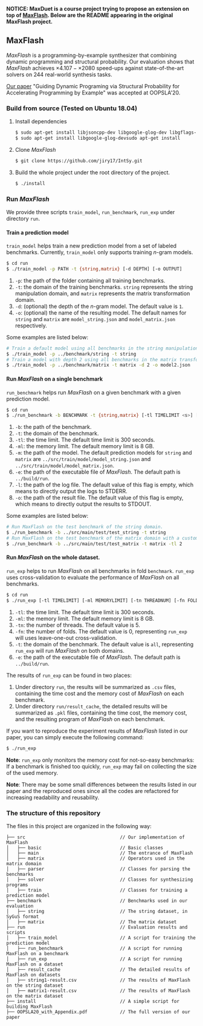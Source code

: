 **NOTICE: MaxDuet is a course project trying to propose an extension on top of [MaxFlash](https://github.com/jiry17/MaxFlash). Below are the README appearing in the original MaxFlash project.**

## MaxFlash

*MaxFlash* is a programming-by-example synthesizer that combining dynamic programming and structural probability. Our evaluation shows that *MaxFlash* achieves $\times 4.107 - \times 2080$ speed-ups against state-of-the-art solvers on $244$ real-world synthesis tasks.

[Our paper](**<https://github.com/jiry17/MaxFlash/blob/master/OOPSLA20_with_Appendix.pdf>**) "Guiding Dynamic Programing via Structural Probability for Accelerating Programming by Example" was accepted at OOPSLA'20.

### Build from source (Tested on Ubuntu 18.04)

1. Install dependencies

   ```bash
   $ sudo apt-get install libjsoncpp-dev libgoogle-glog-dev libgflags-dev cmake python3-pip
   $ sudo apt-get install libgoogle-glog-devsudo apt-get install 
   ```

2. Clone *MaxFlash*

   ```bash
   $ git clone https://github.com/jiry17/IntSy.git
   ```

3. Build the whole project under the root directory of the project.

   ```bash
   $ ./install
   ```

### Run *MaxFlash*

We provide three scripts `train_model`, `run_benchmark`, `run_exp` under directory `run`.

#### Train a prediction model

`train_model` helps train a new prediction model from a set of labeled benchmarks. Currently, `train_model` only supports training $n$-gram models.

```bash
$ cd run
$ ./train_model -p PATH -t {string,matrix} [-d DEPTH] [-o OUTPUT]
```

1. `-p`: the path of the folder containing all training benchmarks.
2. `-t`: the domain of the training benchmarks. `string` represents the string manipulation domain, and `matrix` represents the matrix transformation domain.
3. `-d`: (optional) the depth of the $n$-gram model. The default value is `1`.
4. `-o`: (optional) the name of the resulting model. The default names for `string` and `matrix` are `model_string.json` and `model_matrix.json` respectively.

Some examples are listed below:

````bash
# Train a default model using all benchmarks in the string manipulation domain.
$ ./train_model -p ../benchmark/string -t string
# Train a model with depth 2 using all benchmarks in the matrix transformation domain, and save the model as model2.json
$ ./train_model -p ../benchmark/matrix -t matrix -d 2 -o model2.json
````

#### Run *MaxFlash* on a single benchmark

`run_benchmark` helps run *MaxFlash* on a given benchmark with a given prediction model.

```bash
$ cd run
$ ./run_benchmark -b BENCHMARK -t {string,matrix} [-tl TIMELIMIT <s>] [-ml MEMORYLIMIT <GB>] [-m MODEL] [-e EXE] [-l LOG] [-o OUTPUT]
```

1. `-b`: the path of the benchmark.
2. `-t`: the domain of the benchmark.
3. `-tl`: the time limit. The default time limit is $300$ seconds.
4. `-ml`: the memory limit. The default memory limit is $8$ GB.
5. `-m`: the path of the model. The default prediction models for `string` and `matrix` are `../src/train/model/model_string.json` and `../src/train/model/model_matrix.json`.
6. `-e`: the path of the executable file of *MaxFlash*. The default path is `../build/run`.
7. `-l`: the path of the log file. The default value of this flag is empty, which means to directly output the logs to STDERR.
8. `-o`: the path of the result file. The default value of this flag is empty, which means to directly output the results to STDOUT.

Some examples are listed below:

```bash
# Run MaxFlash on the test benchmark of the string domain.
$ ./run_benchmark -b ../src/main/test/test_string -t string
# Run MaxFlash on the test benchmark of the matrix domain with a customized time limit.
$ ./run_benchmark -b ../src/main/test/test_matrix -t matrix -tl 2
```

#### Run *MaxFlash* on the whole dataset.

`run_exp` helps to run *MaxFlash* on all benchmarks in fold `benchmark`. `run_exp` uses cross-validation to evaluate the performance of *MaxFlash* on all benchmarks. 

```bash
$ cd run
$ ./run_exp [-tl TIMELIMIT] [-ml MEMORYLIMIT] [-tn THREADNUM] [-fn FOLDNUM] [-d DEPTH] [-t {all,string,matrix}] [-e EXE]
```

1. `-tl`: the time limit. The default time limit is $300$ seconds.
2. `-ml`: the memory limit. The default memory limit is $8$ GB.
3. `-tn`: the number of threads. The default value is $5$.   
4. `-fn`: the number of folds. The default value is $0$, representing `run_exp` will uses leave-one-out cross-validation.
5. `-t`: the domain of the benchmark. The default value is `all`, representing `run_exp` will run *MaxFlash* on both domains.
6. `-e`: the path of the executable file of *MaxFlash*. The default path is `../build/run`.

The results of `run_exp` can be found in two places: 

1. Under directory `run`, the results will be summarized as `.csv` files, containing the time cost and the memory cost of *MaxFlash* on each benchmark. 
2. Under directory `run/result_cache`, the detailed results will be summarized as `.pkl` files, containing the time cost, the memory cost, and the resulting program of *MaxFlash* on each benchmark.

If you want to reproduce the experiment results of *MaxFlash* listed in our paper, you can simply execute the following command:

```bash
$ ./run_exp
```

**Note**:  `run_exp` only monitors the memory cost for not-so-easy benchmarks: If a benchmark is finished too quickly, `run_exp` may fail on collecting the size of the used memory.

**Note**: There may be some small differences between the results listed in our paper and the reproduced ones since all the codes are refactored for increasing readability and reusability.

### The structure of this repository

The files in this project are organized in the following way:

```
├── src                                   // Our implementation of MaxFlash
│   ├── basic                             // Basic classes
│   ├── main	                          // The entrance of MaxFlash
│   ├── matrix                            // Operators used in the matrix domain
│   ├── parser	                          // Classes for parsing the benchmarks
│   ├── solver	                          // Classes for synthesizing programs
│   ├── train	                          // Classes for training a prediction model
├── benchmark                             // Benchmarks used in our evaluation
│   ├── string                            // The string dataset, in SyGuS format
│   ├── matrix                            // The matrix dataset
├── run                                   // Evaluation results and scripts
│   ├── train_model                       // A script for training the prediction model
│   ├── run_benchmark                     // A script for running MaxFlash on a benchmark  
│   ├── run_exp                           // A script for running MaxFlash on a dataset  
│   ├── result_cache                      // The detailed results of MaxFlash on datasets
│   ├── string1-result.csv	              // The results of MaxFlash on the string dataset
│   ├── matrix1-result.csv	              // The results of MaxFlash on the matrix dataset
├── install                               // A simple script for building MaxFlash
├── OOPSLA20_with_Appendix.pdf            // The full version of our paper
```



